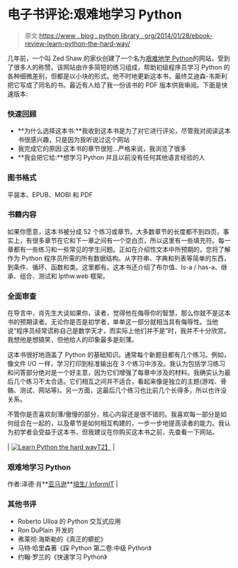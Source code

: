 # 电子书评论:艰难地学习 Python

> 原文:[https://www . blog . python library . org/2014/01/28/ebook-review-learn-python-the-hard-way/](https://www.blog.pythonlibrary.org/2014/01/28/ebook-review-learn-python-the-hard-way/)

几年前，一个叫 Zed Shaw 的家伙创建了一个名为[艰难地学 Python](http://learnpythonthehardway.org/book/)的网站，受到了很多人的称赞。该网站由许多简短的练习组成，帮助初级程序员学习 Python 的各种细微差别，但都是以小块的形式。他不时地更新这本书，最终艾迪森-韦斯利把它写成了同名的书。最近有人给了我一份该书的 PDF 版本供我审阅。下面是快速版本:

### 快速回顾

*   **为什么选择这本书:**我收到这本书是为了对它进行评论，尽管我对阅读这本书很感兴趣，只是因为我听说过这个网站
*   我完成它的原因:这本书的章节很短...严格来说，我浏览了很多
*   **我会把它给:**想学习 Python 并且以前没有任何其他语言经验的人

### 图书格式

平装本、EPUB、MOBI 和 PDF

### 书籍内容

如果你愿意，这本书被分成 52 个练习或章节。大多数章节的长度都不到四页。事实上，有很多章节在它和下一章之间有一个空白页，所以这里有一些填充符。每一章都有一些练习和一些常见的学生问题。正如在介绍性文本中所预期的，您将了解作为 Python 程序员所需的所有数据结构。从字符串、字典和列表等简单的东西，到条件、循环、函数和类。这里都有。这本书还介绍了布尔值、Is-a / has-a、继承、组合、测试和 lpthw.web 框架。

### 全面审查

在导言中，肖先生大谈如果你，读者，觉得他在侮辱你的智慧，那么你就不是这本书的预期读者。无论你是否是初学者，单单这一部分就相当具有侮辱性。当他说“程序员经常谎称自己是数学天才，而实际上他们并不是”时，我并不十分欣赏。我想他是想搞笑，但他给人的印象最多是刻薄。

这本书很好地涵盖了 Python 的基础知识。通常每个新题目都有几个练习。例如，像文件 I/O 一样，学习打印到标准输出在 3 个练习中涉及。我认为包括学习练习和问答部分绝对是一个好主意，因为它们增强了每章中涉及的材料。我确实认为最后几个练习不太合适。它们相互之间并不适合，看起来像是独立的主题(游戏、骨骼、测试、网站等)。另一方面，这最后几个练习也比前几个长得多，所以也许没关系。

不管你是否喜欢刻薄/傲慢的部分，核心内容还是很不错的。我喜欢每一部分是如何组合在一起的，以及章节是如何相互构建的，一步一步地提高读者的能力。我认为初学者会受益于这本书，但我建议在你购买这本书之前，先查看一下网站。

| [![Learn Python the hard way](../Images/4d04f7808765c23e1cec99041e808eee.png)T2】](https://www.blog.pythonlibrary.org/wp-content/uploads/2014/01/51n19cglql-_sl500_aa300_.jpg) | 

### 艰难地学习 Python

作者:泽德·肖**[亚马逊](http://www.amazon.com/gp/product/B00FGUS948/ref=as_li_ss_tl?ie=UTF8&camp=1789&creative=390957&creativeASIN=B00FGUS948&linkCode=as2&tag=thmovsthpy-20)**[培生/ InformIT](http://www.informit.com/store/learn-python-the-hard-way-a-very-simple-introduction-9780321884916) |

### 其他书评

*   Roberto Ulloa 的 Python 交互式应用
*   Ron DuPlain 开发的
*   弗莱彻·海斯勒的《真正的蟒蛇》
*   马特·哈里森著《踩 Python 第二卷:中级 Python》
*   约翰·罗兰的《快速学习 Python》